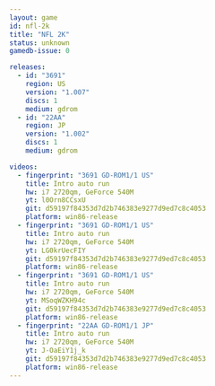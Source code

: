 ```yaml
---
layout: game
id: nfl-2k
title: "NFL 2K"
status: unknown
gamedb-issue: 0

releases:
  - id: "3691"
    region: US
    version: "1.007"
    discs: 1
    medium: gdrom
  - id: "22AA"
    region: JP
    version: "1.002"
    discs: 1
    medium: gdrom

videos:
  - fingerprint: "3691 GD-ROM1/1 US"
    title: Intro auto run
    hw: i7 2720qm, GeForce 540M
    yt: l0Orn8CCsxU
    git: d59197f84353d7d2b746383e9277d9ed7c8c4053
    platform: win86-release
  - fingerprint: "3691 GD-ROM1/1 US"
    title: Intro auto run
    hw: i7 2720qm, GeForce 540M
    yt: LG0krUecFIY
    git: d59197f84353d7d2b746383e9277d9ed7c8c4053
    platform: win86-release
  - fingerprint: "3691 GD-ROM1/1 US"
    title: Intro auto run
    hw: i7 2720qm, GeForce 540M
    yt: MSoqWZKH94c
    git: d59197f84353d7d2b746383e9277d9ed7c8c4053
    platform: win86-release
  - fingerprint: "22AA GD-ROM1/1 JP"
    title: Intro auto run
    hw: i7 2720qm, GeForce 540M
    yt: J-OaEiY1j_k
    git: d59197f84353d7d2b746383e9277d9ed7c8c4053
    platform: win86-release
---
```

